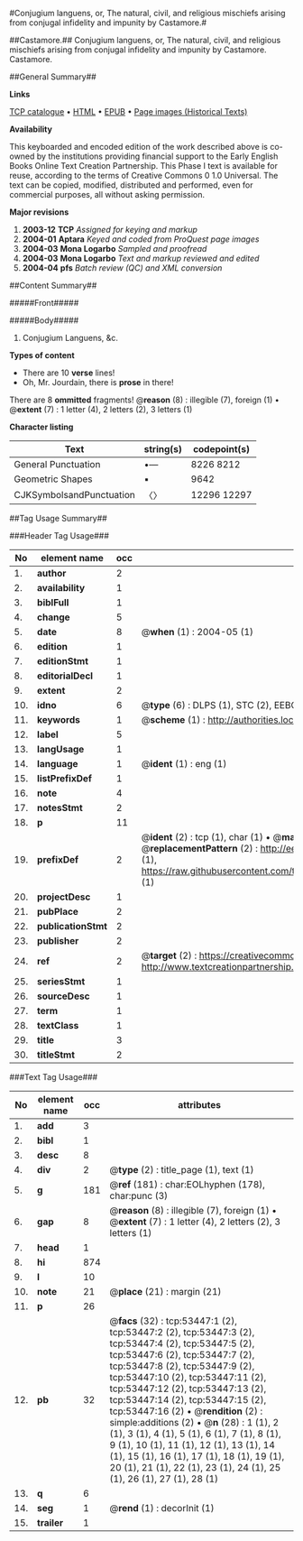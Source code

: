 #Conjugium languens, or, The natural, civil, and religious mischiefs arising from conjugal infidelity and impunity by Castamore.#

##Castamore.##
Conjugium languens, or, The natural, civil, and religious mischiefs arising from conjugal infidelity and impunity by Castamore.
Castamore.

##General Summary##

**Links**

[TCP catalogue](http://www.ota.ox.ac.uk/tcp/)  • 
[HTML](http://tei.it.ox.ac.uk/tcp/Texts-HTML/free/A34/A34329.html)  • 
[EPUB](http://tei.it.ox.ac.uk/tcp/Texts-EPUB/free/A34/A34329.epub) • 
[Page images (Historical Texts)](https://data.historicaltexts.jisc.ac.uk/view?pubId=eebo-12068703e&pageId=eebo-12068703e-53447-1)

**Availability**

This keyboarded and encoded edition of the
	       work described above is co-owned by the institutions
	       providing financial support to the Early English Books
	       Online Text Creation Partnership. This Phase I text is
	       available for reuse, according to the terms of Creative
	       Commons 0 1.0 Universal. The text can be copied,
	       modified, distributed and performed, even for
	       commercial purposes, all without asking permission.

**Major revisions**

1. __2003-12__ __TCP__ *Assigned for keying and markup*
1. __2004-01__ __Aptara__ *Keyed and coded from ProQuest page images*
1. __2004-03__ __Mona Logarbo__ *Sampled and proofread*
1. __2004-03__ __Mona Logarbo__ *Text and markup reviewed and edited*
1. __2004-04__ __pfs__ *Batch review (QC) and XML conversion*

##Content Summary##

#####Front#####

#####Body#####

1. Conjugium Languens, &c.

**Types of content**

  * There are 10 **verse** lines!
  * Oh, Mr. Jourdain, there is **prose** in there!

There are 8 **ommitted** fragments! 
 @__reason__ (8) : illegible (7), foreign (1)  •  @__extent__ (7) : 1 letter (4), 2 letters (2), 3 letters (1)

**Character listing**


|Text|string(s)|codepoint(s)|
|---|---|---|
|General Punctuation|•—|8226 8212|
|Geometric Shapes|▪|9642|
|CJKSymbolsandPunctuation|〈〉|12296 12297|

##Tag Usage Summary##

###Header Tag Usage###

|No|element name|occ|attributes|
|---|---|---|---|
|1.|__author__|2||
|2.|__availability__|1||
|3.|__biblFull__|1||
|4.|__change__|5||
|5.|__date__|8| @__when__ (1) : 2004-05 (1)|
|6.|__edition__|1||
|7.|__editionStmt__|1||
|8.|__editorialDecl__|1||
|9.|__extent__|2||
|10.|__idno__|6| @__type__ (6) : DLPS (1), STC (2), EEBO-CITATION (1), OCLC (1), VID (1)|
|11.|__keywords__|1| @__scheme__ (1) : http://authorities.loc.gov/ (1)|
|12.|__label__|5||
|13.|__langUsage__|1||
|14.|__language__|1| @__ident__ (1) : eng (1)|
|15.|__listPrefixDef__|1||
|16.|__note__|4||
|17.|__notesStmt__|2||
|18.|__p__|11||
|19.|__prefixDef__|2| @__ident__ (2) : tcp (1), char (1)  •  @__matchPattern__ (2) : ([0-9\-]+):([0-9IVX]+) (1), (.+) (1)  •  @__replacementPattern__ (2) : http://eebo.chadwyck.com/downloadtiff?vid=$1&page=$2 (1), https://raw.githubusercontent.com/textcreationpartnership/Texts/master/tcpchars.xml#$1 (1)|
|20.|__projectDesc__|1||
|21.|__pubPlace__|2||
|22.|__publicationStmt__|2||
|23.|__publisher__|2||
|24.|__ref__|2| @__target__ (2) : https://creativecommons.org/publicdomain/zero/1.0/ (1), http://www.textcreationpartnership.org/docs/. (1)|
|25.|__seriesStmt__|1||
|26.|__sourceDesc__|1||
|27.|__term__|1||
|28.|__textClass__|1||
|29.|__title__|3||
|30.|__titleStmt__|2||


###Text Tag Usage###

|No|element name|occ|attributes|
|---|---|---|---|
|1.|__add__|3||
|2.|__bibl__|1||
|3.|__desc__|8||
|4.|__div__|2| @__type__ (2) : title_page (1), text (1)|
|5.|__g__|181| @__ref__ (181) : char:EOLhyphen (178), char:punc (3)|
|6.|__gap__|8| @__reason__ (8) : illegible (7), foreign (1)  •  @__extent__ (7) : 1 letter (4), 2 letters (2), 3 letters (1)|
|7.|__head__|1||
|8.|__hi__|874||
|9.|__l__|10||
|10.|__note__|21| @__place__ (21) : margin (21)|
|11.|__p__|26||
|12.|__pb__|32| @__facs__ (32) : tcp:53447:1 (2), tcp:53447:2 (2), tcp:53447:3 (2), tcp:53447:4 (2), tcp:53447:5 (2), tcp:53447:6 (2), tcp:53447:7 (2), tcp:53447:8 (2), tcp:53447:9 (2), tcp:53447:10 (2), tcp:53447:11 (2), tcp:53447:12 (2), tcp:53447:13 (2), tcp:53447:14 (2), tcp:53447:15 (2), tcp:53447:16 (2)  •  @__rendition__ (2) : simple:additions (2)  •  @__n__ (28) : 1 (1), 2 (1), 3 (1), 4 (1), 5 (1), 6 (1), 7 (1), 8 (1), 9 (1), 10 (1), 11 (1), 12 (1), 13 (1), 14 (1), 15 (1), 16 (1), 17 (1), 18 (1), 19 (1), 20 (1), 21 (1), 22 (1), 23 (1), 24 (1), 25 (1), 26 (1), 27 (1), 28 (1)|
|13.|__q__|6||
|14.|__seg__|1| @__rend__ (1) : decorInit (1)|
|15.|__trailer__|1||
